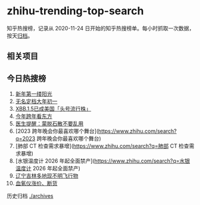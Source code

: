 # zhihu-trending-top-search

知乎热搜榜，记录从 2020-11-24
日开始的知乎热搜榜单。每小时抓取一次数据，按天[归档](./archives)。

## 相关项目

## 今日热搜榜

<!-- BEGIN -->
<!-- 最后更新时间 Sun Jan 01 2023 15:06:42 GMT+0800 (China Standard Time) -->

1. [新年第一缕阳光](https://www.zhihu.com/search?q=新年第一缕阳光)
1. [无名定档大年初一](https://www.zhihu.com/search?q=无名定档大年初一)
1. [XBB.1.5已成美国「头号流行株」](https://www.zhihu.com/search?q=XBB.1.5已成美国「头号流行株」)
1. [今年跨年看东方](https://www.zhihu.com/search?q=今年跨年看东方)
1. [医生提醒：蒙脱石散不要乱用](https://www.zhihu.com/search?q=医生提醒：蒙脱石散不要乱用)
1. [2023 跨年晚会你最喜欢哪个舞台](https://www.zhihu.com/search?q=2023
   跨年晚会你最喜欢哪个舞台)
1. [肺部 CT 检查需求暴增](https://www.zhihu.com/search?q=肺部 CT 检查需求暴增)
1. [水银温度计 2026 年起全面禁产](https://www.zhihu.com/search?q=水银温度计 2026
   年起全面禁产)
1. [辽宁吉林多地现不明飞行物](https://www.zhihu.com/search?q=辽宁吉林多地现不明飞行物)
1. [血氧仪涨价、断货](https://www.zhihu.com/search?q=血氧仪涨价、断货)

<!-- END -->

历史归档 [./archives](./archives)
